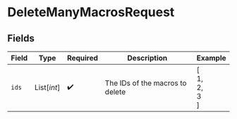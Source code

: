 # DeleteManyMacrosRequest


## Fields

| Field                           | Type                            | Required                        | Description                     | Example                         |
| ------------------------------- | ------------------------------- | ------------------------------- | ------------------------------- | ------------------------------- |
| `ids`                           | List[*int*]                     | :heavy_check_mark:              | The IDs of the macros to delete | [<br/>1,<br/>2,<br/>3<br/>]     |